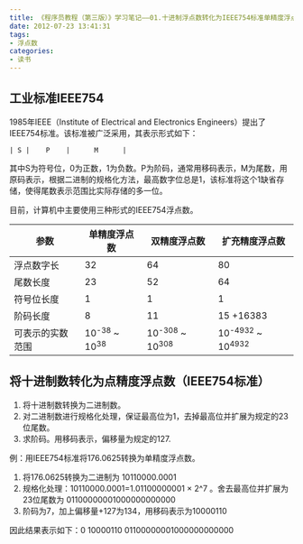 ```yaml
---
title: 《程序员教程（第三版）》学习笔记——01.十进制浮点数转化为IEEE754标准单精度浮点数
date: 2012-07-23 13:41:31
tags:
- 浮点数
categories:
- 读书
---
```



## 工业标准IEEE754

1985年IEEE（Institute of Electrical and Electronics Engineers）提出了IEEE754标准。该标准被广泛采用，其表示形式如下：
<!--more-->

`| S |    P    |      M      |`  

其中S为符号位，0为正数，1为负数。P为阶码，通常用移码表示，M为尾数，用原码表示，根据二进制的规格化方法，最高数字位总是1，该标准将这个1缺省存储，使得尾数表示范围比实际存储的多一位。  

目前，计算机中主要使用三种形式的IEEE754浮点数。  

参数 | 单精度浮点数 |  双精度浮点数 | 扩充精度浮点数   
-|-|-|-
浮点数字长| 32 | 64 | 80
尾数长度 | 23 | 52 | 64
符号位长度 | 1 | 1 | 1
阶码长度 | 8 | 11 | 15 +16383
可表示的实数范围 | 10<sup>-38</sup> ~ 10<sup>38</sup>| 10<sup>-308</sup> ~ 10<sup>308</sup> | 10<sup>-4932</sup> ~ 10<sup>4932</sup>

## 将十进制数转化为点精度浮点数（IEEE754标准）

1. 将十进制数转换为二进制数。
2. 对二进制数进行规格化处理，保证最高位为1，去掉最高位并扩展为规定的23位尾数。
3. 求阶码。用移码表示，偏移量为规定的127.

例：用IEEE754标准将176.0625转换为单精度浮点数。
1. 将176.0625转换为二进制为 10110000.0001
2. 规格化处理：10110000.0001=1.01100000001 × 2^7 。舍去最高位并扩展为23位尾数为
    01100000001000000000000
3. 阶码为7，加上偏移量+127为134，用移码表示为10000110 

因此结果表示如下：0 10000110 01100000001000000000000
